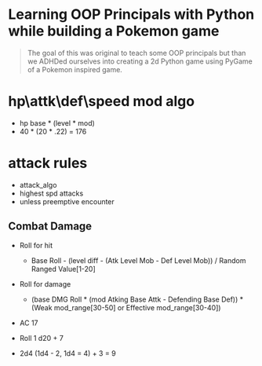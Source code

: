 # Learning OOP Principals with Python while building a Pokemon game

> The goal of this was original to teach some OOP principals but than we ADHDed ourselves into creating a 2d Python game using PyGame of a Pokemon inspired game.

# hp\attk\def\speed mod algo
* hp base * (level * mod)
*  40 * (20 * .22) = 176

# attack rules

* attack_algo
* highest spd attacks
* unless preemptive encounter

## Combat Damage

* Roll for hit
    * Base Roll - (level diff - (Atk Level Mob - Def Level Mob)) / Random Ranged Value[1-20] 
* Roll for damage
    * (base DMG Roll * (mod Atking Base Attk - Defending Base Def)) * (Weak mod_range[30-50] or Effective mod_range[30-40])

* AC 17
* Roll 1 d20 + 7

* 2d4 (1d4 - 2, 1d4 = 4) + 3 = 9